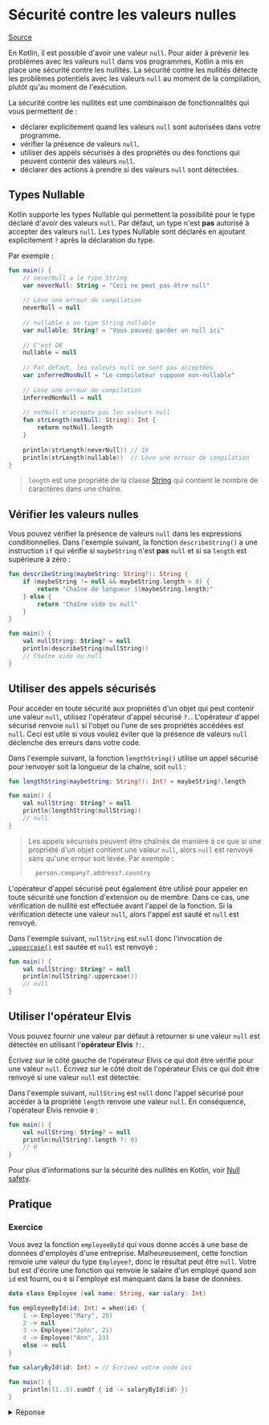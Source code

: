 # Sécurité contre les valeurs nulles

[Source](https://kotlinlang.org/docs/kotlin-tour-null-safety.html)

En Kotlin, il est possible d'avoir une valeur `null`. Pour aider à prévenir les problèmes avec les valeurs `null` dans
vos programmes, Kotlin a mis en place une sécurité contre les nullités. La sécurité contre les nullités détecte les
problèmes potentiels avec les valeurs `null` au moment de la compilation, plutôt qu'au moment de l'exécution.

La sécurité contre les nullités est une combinaison de fonctionnalités qui vous permettent de :

* déclarer explicitement quand les valeurs `null` sont autorisées dans votre programme.
* vérifier la présence de valeurs `null`.
* utiliser des appels sécurisés à des propriétés ou des fonctions qui peuvent contenir des valeurs `null`.
* déclarer des actions à prendre si des valeurs `null` sont détectées.

## Types Nullable

Kotlin supporte les types Nullable qui permettent la possibilité pour le type déclaré d'avoir des valeurs `null`. Par
défaut, un type n'est **pas** autorisé à accepter des valeurs `null`. Les types Nullable sont déclarés en ajoutant
explicitement `?` après la déclaration du type.

Par exemple :

```kotlin
fun main() {
    // neverNull a le type String
    var neverNull: String = "Ceci ne peut pas être null"
    
    // Lève une erreur de compilation
    neverNull = null
    
    // nullable a un type String nullable
    var nullable: String? = "Vous pouvez garder un null ici"
    
    // C'est OK
    nullable = null
    
    // Par défaut, les valeurs null ne sont pas acceptées
    var inferredNonNull = "Le compilateur suppose non-nullable"
    
    // Lève une erreur de compilation
    inferredNonNull = null
    
    // notNull n'accepte pas les valeurs null
    fun strLength(notNull: String): Int {                 
        return notNull.length
    }
    
    println(strLength(neverNull)) // 18
    println(strLength(nullable))  // Lève une erreur de compilation
}
```

> `length` est une propriété de la classe [String](https://kotlinlang.org/api/latest/jvm/stdlib/kotlin/-string/) qui
> contient le nombre de caractères dans une chaîne.
>

## Vérifier les valeurs nulles

Vous pouvez vérifier la présence de valeurs `null` dans les expressions conditionnelles. Dans l'exemple suivant, la
fonction `describeString()` a une instruction `if` qui vérifie si `maybeString` n'est **pas** `null` et si sa `length`
est supérieure à zéro :

```kotlin
fun describeString(maybeString: String?): String {
    if (maybeString != null && maybeString.length > 0) {
        return "Chaîne de longueur ${maybeString.length}"
    } else {
        return "Chaîne vide ou null"
    }
}

fun main() {
    val nullString: String? = null
    println(describeString(nullString))
    // Chaîne vide ou null
}
```

## Utiliser des appels sécurisés

Pour accéder en toute sécurité aux propriétés d'un objet qui peut contenir une valeur `null`, utilisez l'opérateur 
d'appel sécurisé `?.`. L'opérateur d'appel sécurisé renvoie `null` si l'objet ou l'une de ses propriétés accédées
est `null`. Ceci est utile si vous voulez éviter que la présence de valeurs `null` déclenche des erreurs dans votre
code.

Dans l'exemple suivant, la fonction `lengthString()` utilise un appel sécurisé pour renvoyer soit la longueur de la
chaîne, soit `null` :

```kotlin
fun lengthString(maybeString: String?): Int? = maybeString?.length

fun main() { 
    val nullString: String? = null
    println(lengthString(nullString))
    // null
}
```

> Les appels sécurisés peuvent être chaînés de manière à ce que si une propriété d'un objet contient une valeur `null`,
> alors `null` est renvoyé sans qu'une erreur soit levée. Par exemple :
> ```kotlin
>   person.company?.address?.country
> ```
>


L'opérateur d'appel sécurisé peut également être utilisé pour appeler en toute sécurité une fonction d'extension ou de
membre. Dans ce cas, une vérification de nullité est effectuée avant l'appel de la fonction. Si la vérification détecte
une valeur `null`, alors l'appel est sauté et `null` est renvoyé.

Dans l'exemple suivant, `nullString` est `null` donc l'invocation
de [`.uppercase()`](https://kotlinlang.org/api/latest/jvm/stdlib/kotlin.text/uppercase.html) est sautée et `null` est
renvoyé :

```kotlin
fun main() {
    val nullString: String? = null
    println(nullString?.uppercase())
    // null
}
```

## Utiliser l'opérateur Elvis

Vous pouvez fournir une valeur par défaut à retourner si une valeur `null` est détectée en utilisant 
l'**opérateur Elvis** `?:`.

Écrivez sur le côté gauche de l'opérateur Elvis ce qui doit être vérifié pour une valeur `null`.
Écrivez sur le côté droit de l'opérateur Elvis ce qui doit être renvoyé si une valeur `null` est détectée.

Dans l'exemple suivant, `nullString` est `null` donc l'appel sécurisé pour accéder à la propriété `length` renvoie une
valeur `null`.
En conséquence, l'opérateur Elvis renvoie `0` :

```kotlin
fun main() {
    val nullString: String? = null
    println(nullString?.length ?: 0)
    // 0
}
```

Pour plus d'informations sur la sécurité des nullités en Kotlin,
voir [Null safety](https://kotlinlang.org/docs/null-safety.html).

## Pratique

### Exercice

Vous avez la fonction `employeeById` qui vous donne accès à une base de données d'employés d'une entreprise.
Malheureusement, cette fonction renvoie une valeur du type `Employee?`, donc le résultat peut être `null`. Votre but est
d'écrire une fonction qui renvoie le salaire d'un employé quand son `id` est fourni, ou `0` si l'employé est manquant
dans la base de données.

```kotlin
data class Employee (val name: String, var salary: Int)

fun employeeById(id: Int) = when(id) {
    1 -> Employee("Mary", 20)
    2 -> null
    3 -> Employee("John", 21)
    4 -> Employee("Ann", 23)
    else -> null
}

fun salaryById(id: Int) = // Écrivez votre code ici

fun main() {
    println((1..5).sumOf { id -> salaryById(id) })
}
```

<details>
    <summary>Réponse</summary>
    
```kotlin
data class Employee (val name: String, var salary: Int)
fun employeeById(id: Int) = when(id) {
    1 -> Employee("Mary", 20)
    2 -> null
    3 -> Employee("John", 21)
    4 -> Employee("Ann", 23)
    else -> null
}
fun salaryById(id: Int) = employeeById(id)?.salary ?: 0
fun main() {
    println((1..5).sumOf { id -> salaryById(id) })
}
```
</details>
<br>

